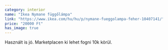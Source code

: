 ```yaml
---
category: interior
name: "Ikea Nymane függőlámpa"
link: "https://www.ikea.com/hu/hu/p/nymane-fueggolampa-feher-10407141/"
price: "20000 Ft"
has_image: true
---
```

Használt is jó. Marketplacen ki lehet fogni 10k körül.